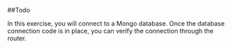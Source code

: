 ##Todo

In this exercise, you will connect to a Mongo database. Once the database connection code is in place, you can verify the connection through the router.